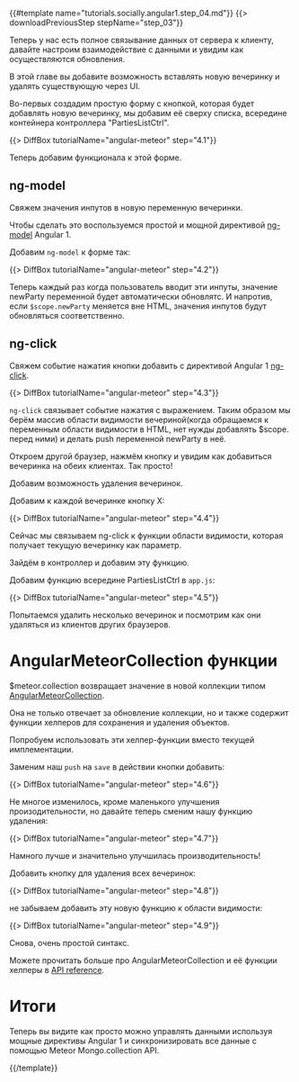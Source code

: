 {{#template name="tutorials.socially.angular1.step_04.md"}}
{{> downloadPreviousStep stepName="step_03"}}

Теперь у нас есть полное связывание данных от сервера к клиенту, давайте настроим взаимодействие с данными и увидим как осуществляются обновления.

В этой главе вы добавите возможность вставлять новую вечеринку и удалять существующую через UI.

Во-первых создадим простую форму с кнопкой, которая будет добавлять новую вечеринку, мы добавим её сверху списка, всередине контейнера контроллера "PartiesListCtrl".

{{> DiffBox tutorialName="angular-meteor" step="4.1"}}

Теперь добавим функционала к этой форме.

## ng-model

Свяжем значения инпутов в новую переменную вечеринки.

Чтобы сделать это воспользуемся простой и мощной директивой [ng-model](https://docs.angularjs.org/api/ng/directive/ngModel) Angular 1.

Добавим `ng-model` к форме так:

{{> DiffBox tutorialName="angular-meteor" step="4.2"}}

Теперь каждый раз когда пользователь вводит эти инпуты, значение newParty переменной будет автоматически обновлятс. И напротив, если `$scope.newParty` меняется вне HTML, значения инпутов будут обновляться соответственно.

## ng-click

Свяжем событие нажатия кнопки добавить с директивой Angular 1 [ng-click](https://docs.angularjs.org/api/ng/directive/ngClick).

{{> DiffBox tutorialName="angular-meteor" step="4.3"}}

`ng-click` связывает событие нажатия с выражением.
Таким образом мы берём массив области видимости вечериной(когда обращаемся к переменным области видимости в HTML, нет нужды добавлять $scope. перед ними) и делать push переменной newParty в неё.

Откроем другой браузер, нажмём кнопку и увидим как добавиться вечеринка на обеих клиентах. Так просто!


Добавим возможность удаления вечеринок.

Добавим к каждой вечеринке кнопку Х:

{{> DiffBox tutorialName="angular-meteor" step="4.4"}}

Сейчас мы связываем ng-click к функции области видимости, которая получает текущую вечеринку как параметр.

Зайдём в контроллер и добавим эту функцию.

Добавим функцию всередине PartiesListCtrl в `app.js`:

{{> DiffBox tutorialName="angular-meteor" step="4.5"}}

Попытаемся удалить несколько вечеринок и посмотрим как они удаляться из клиентов других браузеров.

# AngularMeteorCollection функции

$meteor.collection возвращает значение в новой коллекции типом [AngularMeteorCollection](/api/AngularMeteorCollection).

Она не только отвечает за обновление коллекции, но и также содержит функции хелперов для сохранения и удаления объектов.

Попробуем использовать эти хелпер-функции вместо текущей имплементации.

Заменим наш `push` на `save` в действии кнопки добавить:

{{> DiffBox tutorialName="angular-meteor" step="4.6"}}

Не многое изменилось, кроме маленького улучшения произодительности, но давайте теперь сменим нашу функцию удаления:

{{> DiffBox tutorialName="angular-meteor" step="4.7"}}

Намного лучше и значительно улучшилась производительность!

Добавить кнопку для удаления всех вечеринок:

{{> DiffBox tutorialName="angular-meteor" step="4.8"}}

не забываем добавить эту новую функцию к области видимости:

{{> DiffBox tutorialName="angular-meteor" step="4.9"}}

Снова, очень простой синтакс.

Можете прочитать больше про AngularMeteorCollection и её функции хелперы в [API reference](/api/AngularMeteorCollection).


# Итоги

Теперь вы видите как просто можно управлять данными используя мощные директивы Angular 1 и синхронизировать все данные с помощью Meteor Mongo.collection API.

{{/template}}
